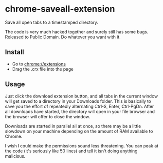 chrome-saveall-extension
========================

Save all open tabs to a timestamped directory.

The code is very much hacked together and surely still has some bugs. Released to
Public Domain. Do whatever you want with it.


Install
-------
- Go to <a href="chrome://extensions">chrome://extensions</a>
- Drag the .crx file into the page


Usage
-----

Just click the download extension button, and all tabs in the current window will get saved
to a directory in your Downloads folder. This is basically to save you the effort
of repeatedly alternating Ctrl-S, Enter, Ctrl-PgDn. After all downloads have
started, the directory will open in your file browser and the browser will offer
to close the window.

Downloads are started in parallel all at once, so there may be a little slowdown
on your machine depending on the amount of RAM available to Chrome.

I wish I could make the permissions sound less threatening. You can peak at the code
(it's seriously like 50 lines) and tell it isn't doing anything malicious. 
